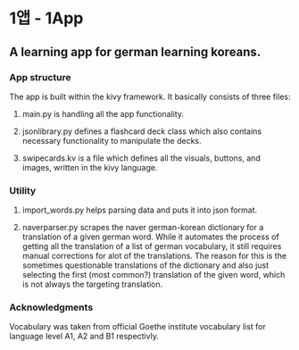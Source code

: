 # 1앱 - 1App

## A learning app for german learning koreans.

### App structure

The app is built within the kivy framework. It basically consists of three files:

1. main.py is handling all the app functionality.

2. jsonlibrary.py defines a flashcard deck class which also contains necessary functionality to manipulate the decks.

3. swipecards.kv is a file which defines all the visuals, buttons, and images, written in the kivy language.

### Utility

1. import_words.py helps parsing data and puts it into json format.

2. naverparser.py scrapes the naver german-korean dictionary for a translation of a given german word. While it automates the process of getting all the translation of a list of german vocabulary, it still requires manual corrections for alot of the translations. The reason for this is the sometimes questionable translations of the dictionary and also just selecting the first (most common?) translation of the given word, which is not always the targeting translation.

### Acknowledgments

Vocabulary was taken from official Goethe institute vocabulary list for language level A1, A2 and B1 respectivly. 